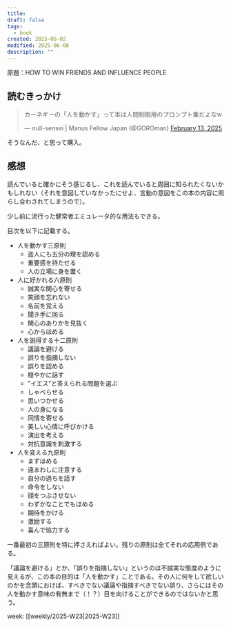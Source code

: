 ```yaml
---
title:
draft: false
tags:
  - book
created: 2025-06-02
modified: 2025-06-08
description: ""
---
```

原題：HOW TO WIN FRIENDS AND INFLUENCE PEOPLE

## 読むきっかけ

<blockquote class="twitter-tweet"><p lang="ja" dir="ltr">カーネギーの「人を動かす」って本は人間制御用のプロンプト集だよなw</p>&mdash; null-sensei | Manus Fellow Japan (@GOROman) <a href="https://twitter.com/GOROman/status/1890183265052684581?ref_src=twsrc%5Etfw">February 13, 2025</a></blockquote> <script async src="https://platform.twitter.com/widgets.js" charset="utf-8"></script>

そうなんだ、と思って購入。

## 感想

読んでいると確かにそう感じるし、これを読んでいると周囲に知られたくないかもしれない（それを意図していなかったにせよ、言動の意図をこの本の内容に照らし合わされてしまうので）。

少し前に流行った健常者エミュレータ的な用法もできる。

目次を以下に記載する。

- 人を動かす三原則
  - 盗人にも五分の理を認める
  - 重要感を持たせる
  - 人の立場に身を置く
- 人に好かれる六原則
  - 誠実な関心を寄せる
  - 笑顔を忘れない
  - 名前を覚える
  - 聞き手に回る
  - 関心のありかを見抜く
  - 心からほめる
- 人を説得する十二原則
  - 議論を避ける
  - 誤りを指摘しない
  - 誤りを認める
  - 穏やかに話す
  - ”イエス”と答えられる問題を選ぶ
  - しゃべらせる
  - 思いつかせる
  - 人の身になる
  - 同情を寄せる
  - 美しい心情に呼びかける
  - 演出を考える
  - 対抗意識を刺激する
- 人を変える九原則
  - まずほめる
  - 遠まわしに注意する
  - 自分の過ちを話す
  - 命令をしない
  - 顔をつぶさせない
  - わずかなことでもほめる
  - 期待をかける
  - 激励する
  - 喜んで協力する

一番最初の三原則を特に押さえればよい。残りの原則は全てそれの応用例である。

「議論を避ける」とか、「誤りを指摘しない」というのは不誠実な態度のように見えるが、この本の目的は「人を動かす」ことである。その人に何をして欲しいのかを念頭におけば、すべきでない議論や指摘すべきでない誤り、さらにはその人を動かす意味の有無まで（！？）目を向けることができるのではないかと思う。

week: [[weekly/2025-W23|2025-W23]]
